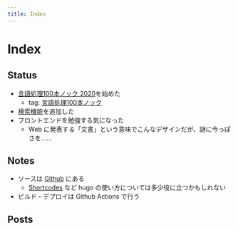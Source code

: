 ```yaml
---
title: Index
---
```


# Index

## Status
- [言語処理100本ノック 2020](https://nlp100.github.io/ja/)を始めた
	- tag: [言語処理100本ノック](/tags/言語処理100本ノック/)
- [検索機能](/search/)を追加した
- フロントエンドを勉強する気になった
	- Web に発表する「文書」という意味でこんなデザインだが、謎に今っぽさを……

## Notes
- ソースは [Github](https://github.com/tbsmcd/tbsmcd.github.io/tree/source) にある
	- [Shortcodes](https://gohugo.io/content-management/shortcodes/) など hugo の使い方については多少役に立つかもしれない
- ビルド・デプロイは Github Actions で行う

## Posts
